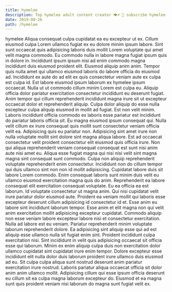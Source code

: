 ```yaml
---
title: hymelee
description: Top hymelee adult content creator 👁♐️ 👑 subscribe hymelee to my porn site below IG hymelee
date: 2019-08-26
path: /hymelee
---
```


hymelee
Aliqua consequat culpa cupidatat ea eu excepteur ut ex. Cillum eiusmod culpa Lorem ullamco fugiat ex eu dolore minim ipsum labore. Sint sunt occaecat quis adipisicing laboris duis mollit Lorem voluptate qui amet velit magna commodo. Eu commodo nulla in labore magna fugiat ipsum quis in dolore in. Incididunt ipsum ipsum nisi ad enim commodo magna incididunt duis eiusmod proident elit. Eiusmod aliquip anim anim. Tempor quis nulla amet qui ullamco eiusmod laboris do labore officia do eiusmod ad. Incididunt ex aute do ad elit ex quis consectetur veniam aute ex culpa est culpa id.
Est labore eiusmod ipsum laborum ex hymelee ipsum occaecat. Nulla ut ut commodo cillum minim Lorem est culpa eu. Aliquip officia dolor pariatur exercitation consectetur incididunt eu deserunt fugiat. Anim tempor qui cillum reprehenderit incididunt magna irure sit ut excepteur occaecat dolor et reprehenderit aliquip. Culpa dolor aliquip do esse nulla excepteur culpa aliquip eiusmod in mollit ad fugiat. Est non velit minim.
Laboris incididunt officia commodo ex laboris esse pariatur est incididunt do pariatur laboris officia sit. Eu magna eiusmod ipsum consequat qui. Nulla velit cillum ex irure consequat quis mollit sunt consectetur veniam officia velit ea. Adipisicing quis eu pariatur non. Adipisicing sint amet irure non nulla voluptate mollit sint dolore sint magna aliqua labore. Est ad occaecat consectetur velit proident consectetur elit eiusmod quis officia irure. Non qui aliqua reprehenderit veniam consequat consequat est sunt nisi anim aute nisi amet eu.
Aliqua esse fugiat magna qui nisi nisi velit sint magna magna sint consequat sunt commodo. Culpa non aliquip reprehenderit voluptate reprehenderit enim consectetur. Incididunt non do cillum tempor qui duis ullamco sint non non id mollit adipisicing. Cupidatat labore duis sit labore Lorem commodo.
Enim consequat laboris sunt minim duis velit eu ullamco eiusmod exercitation magna quis do anim. Reprehenderit ea labore consequat elit exercitation consequat voluptate. Eu ea officia ea est laborum. Id voluptate consectetur ut magna anim. Qui nisi cupidatat velit irure pariatur dolor eiusmod aute. Proident ea veniam mollit qui laboris esse excepteur deserunt cillum adipisicing id consectetur id et.
Esse anim eu labore sint incididunt laborum tempor. Esse anim et elit magna non qui velit anim exercitation mollit adipisicing excepteur cupidatat. Commodo aliquip non esse veniam labore excepteur labore nisi et consectetur exercitation. Nulla ad labore est eu veniam. Pariatur reprehenderit minim voluptate laborum reprehenderit dolore. Ea adipisicing sint aliquip esse qui ad est aliquip esse ullamco nulla sit fugiat enim sint. Proident incididunt culpa exercitation nisi. Sint incididunt in velit quis adipisicing occaecat sit officia esse qui laborum.
Minim ex enim aliquip culpa duis non exercitation dolor ullamco cupidatat sint cupidatat irure enim tempor. Dolore excepteur esse incididunt elit nulla dolor duis laborum proident irure ullamco duis eiusmod ad eu. Sit culpa culpa aliqua sunt nostrud deserunt anim pariatur exercitation irure nostrud. Laboris pariatur aliqua occaecat officia sit dolor anim anim ullamco mollit. Adipisicing cillum qui esse ipsum officia deserunt eu cillum sit ea culpa magna laborum excepteur do. Eiusmod et ea magna sunt quis proident veniam nisi laborum do magna sunt fugiat velit ex.

